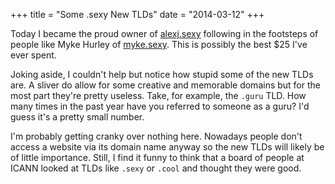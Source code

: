 +++
title = "Some .sexy New TLDs"
date = "2014-03-12"
+++

Today I became the proud owner of [alexj.sexy][alex-sexy] following in the footsteps of people like Myke Hurley of [myke.sexy][myke-sexy]. This is possibly the best $25 I've ever spent. 

[alex-sexy]: http://alexj.sexy
[myke-sexy]: http://myke.sexy

Joking aside, I couldn't help but notice how stupid some of the new TLDs are. A sliver do allow for some creative and memorable domains but for the most part they're pretty useless. Take, for example, the `.guru` TLD. How many times in the past year have you referred to someone as a guru? I'd guess it's a pretty small number.

I'm probably getting cranky over nothing here. Nowadays people don't access a website via its domain name anyway so the new TLDs will likely be of little importance. Still, I find it funny to think that a board of people at ICANN looked at TLDs like `.sexy` or `.cool` and thought they were good.